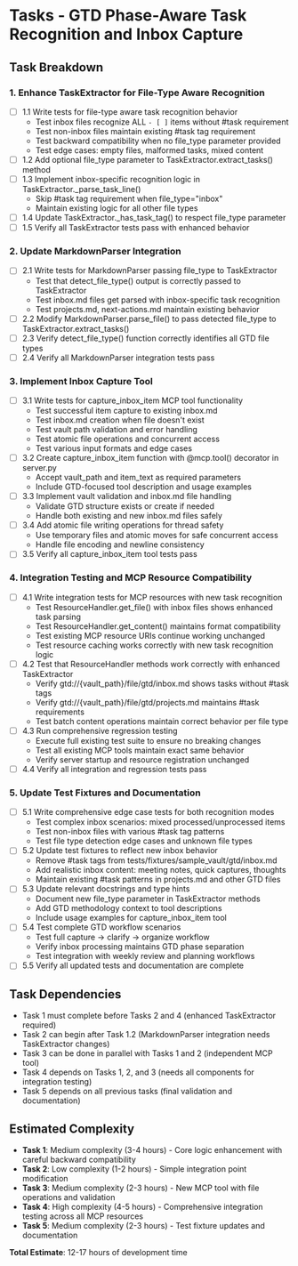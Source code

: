 # Tasks - GTD Phase-Aware Task Recognition and Inbox Capture

## Task Breakdown

### 1. Enhance TaskExtractor for File-Type Aware Recognition
- [ ] 1.1 Write tests for file-type aware task recognition behavior
  - Test inbox files recognize ALL `- [ ]` items without #task requirement
  - Test non-inbox files maintain existing #task tag requirement
  - Test backward compatibility when no file_type parameter provided
  - Test edge cases: empty files, malformed tasks, mixed content
- [ ] 1.2 Add optional file_type parameter to TaskExtractor.extract_tasks() method
- [ ] 1.3 Implement inbox-specific recognition logic in TaskExtractor._parse_task_line()
  - Skip #task tag requirement when file_type="inbox"
  - Maintain existing logic for all other file types
- [ ] 1.4 Update TaskExtractor._has_task_tag() to respect file_type parameter
- [ ] 1.5 Verify all TaskExtractor tests pass with enhanced behavior

### 2. Update MarkdownParser Integration
- [ ] 2.1 Write tests for MarkdownParser passing file_type to TaskExtractor
  - Test that detect_file_type() output is correctly passed to TaskExtractor
  - Test inbox.md files get parsed with inbox-specific task recognition
  - Test projects.md, next-actions.md maintain existing behavior
- [ ] 2.2 Modify MarkdownParser.parse_file() to pass detected file_type to TaskExtractor.extract_tasks()
- [ ] 2.3 Verify detect_file_type() function correctly identifies all GTD file types
- [ ] 2.4 Verify all MarkdownParser integration tests pass

### 3. Implement Inbox Capture Tool
- [ ] 3.1 Write tests for capture_inbox_item MCP tool functionality
  - Test successful item capture to existing inbox.md
  - Test inbox.md creation when file doesn't exist
  - Test vault path validation and error handling
  - Test atomic file operations and concurrent access
  - Test various input formats and edge cases
- [ ] 3.2 Create capture_inbox_item function with @mcp.tool() decorator in server.py
  - Accept vault_path and item_text as required parameters
  - Include GTD-focused tool description and usage examples
- [ ] 3.3 Implement vault validation and inbox.md file handling
  - Validate GTD structure exists or create if needed
  - Handle both existing and new inbox.md files safely
- [ ] 3.4 Add atomic file writing operations for thread safety
  - Use temporary files and atomic moves for safe concurrent access
  - Handle file encoding and newline consistency
- [ ] 3.5 Verify all capture_inbox_item tool tests pass

### 4. Integration Testing and MCP Resource Compatibility
- [ ] 4.1 Write integration tests for MCP resources with new task recognition
  - Test ResourceHandler.get_file() with inbox files shows enhanced task parsing
  - Test ResourceHandler.get_content() maintains format compatibility
  - Test existing MCP resource URIs continue working unchanged
  - Test resource caching works correctly with new task recognition logic
- [ ] 4.2 Test that ResourceHandler methods work correctly with enhanced TaskExtractor
  - Verify gtd://{vault_path}/file/gtd/inbox.md shows tasks without #task tags
  - Verify gtd://{vault_path}/file/gtd/projects.md maintains #task requirements
  - Test batch content operations maintain correct behavior per file type
- [ ] 4.3 Run comprehensive regression testing
  - Execute full existing test suite to ensure no breaking changes
  - Test all existing MCP tools maintain exact same behavior
  - Verify server startup and resource registration unchanged
- [ ] 4.4 Verify all integration and regression tests pass

### 5. Update Test Fixtures and Documentation
- [ ] 5.1 Write comprehensive edge case tests for both recognition modes
  - Test complex inbox scenarios: mixed processed/unprocessed items
  - Test non-inbox files with various #task tag patterns
  - Test file type detection edge cases and unknown file types
- [ ] 5.2 Update test fixtures to reflect new inbox behavior
  - Remove #task tags from tests/fixtures/sample_vault/gtd/inbox.md
  - Add realistic inbox content: meeting notes, quick captures, thoughts
  - Maintain existing #task patterns in projects.md and other GTD files
- [ ] 5.3 Update relevant docstrings and type hints
  - Document new file_type parameter in TaskExtractor methods
  - Add GTD methodology context to tool descriptions
  - Include usage examples for capture_inbox_item tool
- [ ] 5.4 Test complete GTD workflow scenarios
  - Test full capture → clarify → organize workflow
  - Verify inbox processing maintains GTD phase separation
  - Test integration with weekly review and planning workflows
- [ ] 5.5 Verify all updated tests and documentation are complete

## Task Dependencies

- Task 1 must complete before Tasks 2 and 4 (enhanced TaskExtractor required)
- Task 2 can begin after Task 1.2 (MarkdownParser integration needs TaskExtractor changes)
- Task 3 can be done in parallel with Tasks 1 and 2 (independent MCP tool)
- Task 4 depends on Tasks 1, 2, and 3 (needs all components for integration testing)
- Task 5 depends on all previous tasks (final validation and documentation)

## Estimated Complexity

- **Task 1**: Medium complexity (3-4 hours) - Core logic enhancement with careful backward compatibility
- **Task 2**: Low complexity (1-2 hours) - Simple integration point modification
- **Task 3**: Medium complexity (2-3 hours) - New MCP tool with file operations and validation
- **Task 4**: High complexity (4-5 hours) - Comprehensive integration testing across all MCP resources
- **Task 5**: Medium complexity (2-3 hours) - Test fixture updates and documentation

**Total Estimate**: 12-17 hours of development time
